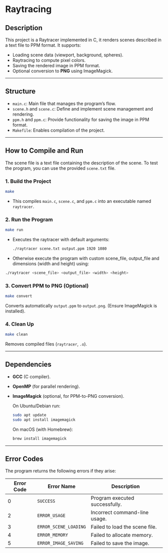 # Raytracing


## **Description**
This project is a Raytracer implemented in C, it renders scenes described in a text file to PPM format. It supports:
- Loading scene data (viewport, background, spheres).
- Raytracing to compute pixel colors.
- Saving the rendered image in PPM format.
- Optional conversion to **PNG** using ImageMagick.

---
## **Structure**


- `main.c`: Main file that manages the program’s flow.
- `scene.h` and `scene.c`: Define and implement scene management and rendering.
- `ppm.h` and `ppm.c`: Provide functionality for saving the image in PPM format.
- `Makefile`: Enables compilation of the project.


---

## **How to Compile and Run**

The scene file is a text file containing the description of the scene. To test the program, you can use the provided `scene.txt` file.

### 1. **Build the Project**

```bash
make
```
- This compiles `main.c`, `scene.c`, and `ppm.c` into an executable named `raytracer`.

### 2. **Run the Program**
```bash
make run
```
- Executes the raytracer with default arguments:  
  ```bash
  ./raytracer scene.txt output.ppm 1920 1080
  ```

- Otherwise execute the program with custom scene_file, output_file and dimensions (width and height) using:
```bash
./raytracer <scene_file> <output_file> <width> <height>
```

### 3. **Convert PPM to PNG (Optional)**

```bash
make convert
```
Converts automatically `output.ppm` to `output.png`. (Ensure ImageMagick is installed).

### 4. **Clean Up**

```bash
make clean
```
Removes compiled files (`raytracer`, `.o`).

---

## **Dependencies**

- **GCC** (C compiler).
- **OpenMP** (for parallel rendering).
- **ImageMagick** (optional, for PPM-to-PNG conversion).
  
     On Ubuntu/Debian run:
  
    ```bash
    sudo apt update
    sudo apt install imagemagick
    ```

    On macOS (with Homebrew):

    ```bash
    brew install imagemagick
    ```

---

## **Error Codes**

The program returns the following errors if they arise:

| **Error Code** | **Error Name**        | **Description**                |
| -------------- | --------------------- | ------------------------------ |
| 0            | `SUCCESS`             | Program executed successfully. |
| 2            | `ERROR_USAGE`         | Incorrect command-line usage.  |
| 3            | `ERROR_SCENE_LOADING` | Failed to load the scene file. |
| 4            | `ERROR_MEMORY`        | Failed to allocate memory.      |
| 5            | `ERROR_IMAGE_SAVING`  | Failed to save the image.      |
